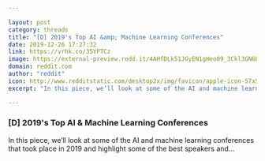 ```yaml
---

layout: post
category: threads
title: "[D] 2019's Top AI &amp; Machine Learning Conferences"
date: 2019-12-26 17:27:32
link: https://vrhk.co/35YPTCz
image: https://external-preview.redd.it/4AHfDLk51JGyEN1gHeo09_3Ckl3GN6BpgNDHIS9wYCE.jpg?width=1200&height=628.272251309&auto=webp&s=a0f96a9a2e707d3cd68ed65a44d853ed46f263ad
domain: reddit.com
author: "reddit"
icon: http://www.redditstatic.com/desktop2x/img/favicon/apple-icon-57x57.png
excerpt: "In this piece, we’ll look at some of the AI and machine learning conferences that took place in 2019 and highlight some of the best speakers and..."

---
```


### [D] 2019's Top AI &amp; Machine Learning Conferences

In this piece, we’ll look at some of the AI and machine learning conferences that took place in 2019 and highlight some of the best speakers and...